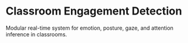 # Classroom Engagement Detection

Modular real-time system for emotion, posture, gaze, and attention inference in classrooms.